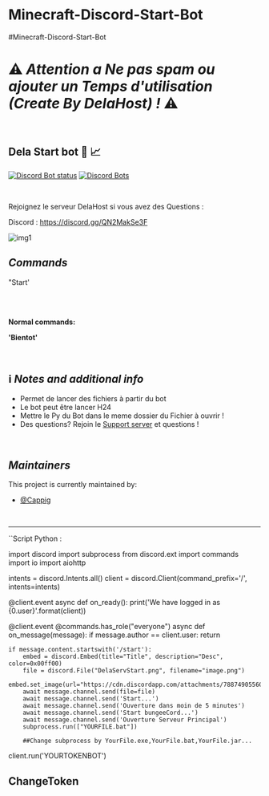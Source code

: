 # Minecraft-Discord-Start-Bot
#Minecraft-Discord-Start-Bot
# :warning: *Attention a Ne pas spam ou ajouter un Temps d'utilisation (Create By DelaHost) !* :warning:

<br>

## Dela Start bot :robot: :chart_with_upwards_trend:

[![Discord Bot status](https://top.gg/api/widget/status/816747912888975362.svg)](https://top.gg/bot/816747912888975362)
[![Discord Bots](https://top.gg/api/widget/servers/816747912888975362.svg) ](https://top.gg/bot/816747912888975362)

<br>

Rejoignez le serveur DelaHost si vous avez des Questions :

Discord : https://discord.gg/QN2MakSe3F

![img1](https://cdn.discordapp.com/attachments/1048325449740193813/1055053142456270868/image.png)


## *Commands*
"Start'

<br>

<br>

**Normal commands:**

**'Bientot'**

<br>

## :information_source: *Notes and additional info*
* Permet de lancer des fichiers à partir du bot
* Le bot peut être lancer H24
* Mettre le Py du Bot dans le meme dossier du Fichier à ouvrir !
* Des questions? Rejoin le [Support server](https://discord.gg/QN2MakSe3F) et questions !

<br>

## *Maintainers*
This project is currently maintained by:
* [@Cappig](https://github.com/Freakidann)

<br>
<hr>


``Script Python :

import discord
import subprocess
from discord.ext import commands
import io
import aiohttp

intents = discord.Intents.all()
client = discord.Client(command_prefix='/', intents=intents)
 
@client.event
async def on_ready():
    print('We have logged in as {0.user}'.format(client))
 
@client.event
@commands.has_role("everyone")
async def on_message(message):
    if message.author == client.user:
        return
 
    if message.content.startswith('/start'):
        embed = discord.Embed(title="Title", description="Desc", color=0x00ff00)
        file = discord.File("DelaServStart.png", filename="image.png")
        embed.set_image(url="https://cdn.discordapp.com/attachments/788749055605997609/1055057926131302420/20221221_104308.gif")
        await message.channel.send(file=file)
        await message.channel.send('Start...')
        await message.channel.send('Ouverture dans moin de 5 minutes')
        await message.channel.send('Start bungeeCord...')
        await message.channel.send('Ouverture Serveur Principal')
        subprocess.run(["YOURFILE.bat"])
        
        ##Change subprocess by YourFile.exe,YourFile.bat,YourFile.jar...
        
client.run('YOURTOKENBOT')

## ChangeToken
